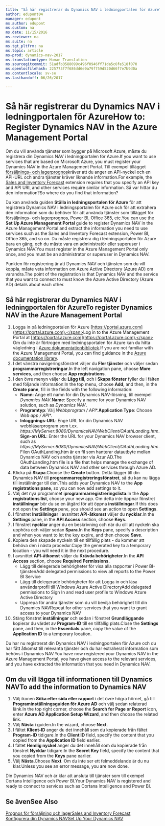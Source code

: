 ```yaml
---
title: "Så här registrerar du Dynamics NAV i ledningportalen för Azure"
author: edupont04
manager: edupont
ms.author: edupont
ms.custom: na
ms.date: 11/15/2016
ms.reviewer: na
ms.suite: na
ms.tgt_pltfrm: na
ms.topic: article
ms-prod: dynamics-nav-2017
ms.translationtype: Human Translation
ms.sourcegitcommit: 51adfb3588099c496f0946ff71da5c6fe518f070
ms.openlocfilehash: 225773f7f686dd6e9a79f759d520d66f7e7b9d0a
ms.contentlocale: sv-se
ms.lasthandoff: 06/26/2017

---
```

# <a name="how-to-register-dynamics-nav-in-the-azure-management-portal"></a><span data-ttu-id="1239b-102">Så här registrerar du Dynamics NAV i ledningportalen för Azure</span><span class="sxs-lookup"><span data-stu-id="1239b-102">How to: Register Dynamics NAV in the Azure Management Portal</span></span>
<span data-ttu-id="1239b-103">Om du vill använda tjänster som bygger på Microsoft Azure, måste du registrera din Dynamics NAV i ledningportalen för Azure.</span><span class="sxs-lookup"><span data-stu-id="1239b-103">If you want to use services that are based on Microsoft Azure, you must register your Dynamics NAV in the Azure Management Portal.</span></span> <span data-ttu-id="1239b-104">Till exempel tillägget [försäljnings- och lagerprognos](ui-extensions-sales-forecast.md)kräver att du anger en API-nyckel och en API-URL och andra tjänster kräver liknande information.</span><span class="sxs-lookup"><span data-stu-id="1239b-104">For example, the [Sales and Inventory Forecast](ui-extensions-sales-forecast.md) extension requires that you specify an API key and API URI, and other services require similar information.</span></span> <span data-ttu-id="1239b-105">Så var hittar du den information?</span><span class="sxs-lookup"><span data-stu-id="1239b-105">So where do you find that information?</span></span>

<span data-ttu-id="1239b-106">Du kan använda guiden **Ställa in ledningsportalen för Azure**  för att registrera Dynamics NAV i ledningsportalen för Azure och för att extrahera den information som du behöver för att använda tjänster som tillägget för försäljnings- och lagerprognos, Power BI, Office 365, etc.</span><span class="sxs-lookup"><span data-stu-id="1239b-106">You can use the **Set Up Azure Management Portal** guide to register Dynamics NAV in the Azure Management Portal and extract the information you need to use services such as the Sales and Inventory Forecast extension, Power BI, Office 365, and so on.</span></span> <span data-ttu-id="1239b-107">Du måste registrera dig i ledningsportalen för Azure bara en gång, och du måste vara en administratör eller superuser i Dynamics NAV.</span><span class="sxs-lookup"><span data-stu-id="1239b-107">You must register in the Azure Management Portal only once, and you must be an administrator or superuser in Dynamics NAV.</span></span>

<span data-ttu-id="1239b-108">Punkten för registrering är att Dynamics NAV och tjänsten som du vill koppla, måste veta information om Azure Active Directory (Azure AD) om varandra.</span><span class="sxs-lookup"><span data-stu-id="1239b-108">The point of the registration is that Dynamics NAV and the service that you want to connect to must know the Azure Active Directory (Azure AD) details about each other.</span></span>

## <a name="to-register-dynamics-nav-in-the-azure-management-portal"></a><span data-ttu-id="1239b-109">Så här registrerar du Dynamics NAV i ledningportalen för Azure</span><span class="sxs-lookup"><span data-stu-id="1239b-109">To register Dynamics NAV in the Azure Management Portal</span></span>
1. <span data-ttu-id="1239b-110">Logga in på ledningportalen för Azure [https://portal.azure.com](https://portal.azure.com).</span><span class="sxs-lookup"><span data-stu-id="1239b-110">Log in to the Azure Management Portal at [https://portal.azure.com](https://portal.azure.com).</span></span>
    <span data-ttu-id="1239b-111">Om du inte är förtrogen med ledningsportalen för Azure kan du hitta vägledning i [Azure dokumentationbibliotek](https://azure.microsoft.com/en-us/documentation/articles).</span><span class="sxs-lookup"><span data-stu-id="1239b-111">If you are not familiar with the Azure Management Portal, you can find guidance in the [Azure documentation library](https://azure.microsoft.com/en-us/documentation/articles).</span></span>
2. <span data-ttu-id="1239b-112">I det vänstra navigeringsfönstret väljer du **Fler tjänster** och väljer sedan **programmarregistreringar**.</span><span class="sxs-lookup"><span data-stu-id="1239b-112">In the left navigation pane, choose **More services**, and then choose **App registrations**.</span></span>
3. <span data-ttu-id="1239b-113">I den övre menyn väljer du **Lägg till**, och i **Skapa fönster** fyller du i fälten med följande information:</span><span class="sxs-lookup"><span data-stu-id="1239b-113">In the top menu, choose **Add**, and then, in the **Create pane**, fill in the fields with the following information:</span></span>
    - <span data-ttu-id="1239b-114">**Namn**: Ange ett namn för din Dynamics NAV-lösning, till exempel *Dynamics NAV*.</span><span class="sxs-lookup"><span data-stu-id="1239b-114">**Name**: Specify a name for your Dynamics NAV solution, such as *Dynamics NAV*.</span></span>
    - <span data-ttu-id="1239b-115">**Programtyp**: Välj **Webbprogram* / API**.</span><span class="sxs-lookup"><span data-stu-id="1239b-115">**Application Type**: Choose **Web app* / API**.</span></span>
    - <span data-ttu-id="1239b-116">**Inloggnings-URL**: Enge URL för din Dynamics NAV webbläsarprogram som t.ex. *https://MyServer:8080/DynamicsNAV/WebClient/OAuthLanding.htm*.</span><span class="sxs-lookup"><span data-stu-id="1239b-116">**Sign-on URL**: Enter the URL for your Dynamics NAV browser client, such as *https://MyServer:8080/DynamicsNAV/WebClient/OAuthLanding.htm*.</span></span>
        <span data-ttu-id="1239b-117">Filen OAuthLanding.htm är en fil som hanterar datautbyte mellan Dynamics NAV och andra tjänster via Azur AD.</span><span class="sxs-lookup"><span data-stu-id="1239b-117">The OAuthLanding.htm file is a file that helps manage the exchange of data between Dynamics NAV and other services through Azure AD.</span></span>
4. <span data-ttu-id="1239b-118">Klicka på **Skapa**.</span><span class="sxs-lookup"><span data-stu-id="1239b-118">Choose the **Create** button.</span></span>
    <span data-ttu-id="1239b-119">Detta lägger till din Dynamics NAV till **programmarregistreringsfönstret**, så du kan nu lägga till inställningar till den.</span><span class="sxs-lookup"><span data-stu-id="1239b-119">This adds your Dynamics NAV to the **App registrations pane**, so you can now add settings to it.</span></span>
5. <span data-ttu-id="1239b-120">Välj det nya programmet i**programmarregistreringslista**.</span><span class="sxs-lookup"><span data-stu-id="1239b-120">In the **App registrations list**, choose your new app.</span></span> <span data-ttu-id="1239b-121">Om detta inte öppnar fönstret **inställningar** bör du se en åtgärd för att öppna **inställningar**.</span><span class="sxs-lookup"><span data-stu-id="1239b-121">If this does not open the **Settings** pane, you should see an action to open **Settings**.</span></span>
6. <span data-ttu-id="1239b-122">I fönstret **Inställningar** i avsnittet **API-åtkomst** väljer du **nycklar**.</span><span class="sxs-lookup"><span data-stu-id="1239b-122">In the **Settings** pane, in the **API Access** section, choose **Keys**.</span></span>
7. <span data-ttu-id="1239b-123">I fönstret **nycklar** anger du en beskrivning och när du cill att nyckeln ska upphöra och väljer sedan **Spara**.</span><span class="sxs-lookup"><span data-stu-id="1239b-123">In the **Keys** pane, specify a description and when you want to let the key expire, and then choose **Save**.</span></span>
8. <span data-ttu-id="1239b-124">Kopiera den skapade nyckeln till en tillfällig plats - du kommer att behöva den i nästa procedur.</span><span class="sxs-lookup"><span data-stu-id="1239b-124">Copy the generated key to a temporary location - you will need it in the next procedure.</span></span>
9. <span data-ttu-id="1239b-125">I avsnittet **API-åtkomst** väljer du **Krävda behörigheter**.</span><span class="sxs-lookup"><span data-stu-id="1239b-125">In the **API Access** section, choose **Required Permissions**.</span></span>
    - <span data-ttu-id="1239b-126">Lägg till delegerade behörigheter för visa alla rapporter i Power BI-tjänsten</span><span class="sxs-lookup"><span data-stu-id="1239b-126">Add delegated permissions to view all reports to the Power BI Service</span></span>
    - <span data-ttu-id="1239b-127">Lägg till delegerade behörigheter för att Logga in och läsa användarprofil till Windows Azure Active Directory</span><span class="sxs-lookup"><span data-stu-id="1239b-127">Add delegated permissions to Sign In and read user profile to Windows Azure Active Directory</span></span>
    - <span data-ttu-id="1239b-128">Upprepa för andra tjänster som du vill bevilja behörighet till din Dynamics NAV</span><span class="sxs-lookup"><span data-stu-id="1239b-128">Repeat for other services that you want to grant access to your Dynamics NAV</span></span>
10. <span data-ttu-id="1239b-129">Stäng fönstret **inställningar** och sedan i fönstret **Grundläggande** kopierar du värdet av **Program-ID** till en tillfällig plats.</span><span class="sxs-lookup"><span data-stu-id="1239b-129">Close the **Settings** pane, and then, in the **Essentials** pane, copy the value of the **Application ID** to a temporary location.</span></span>

<span data-ttu-id="1239b-130">Du har nu registrerat din Dynamics NAV i ledningportalen för Azure och du har fått åtkomst till relevanta tjänster och du har extraherat information som behövs i Dynamics NAV.</span><span class="sxs-lookup"><span data-stu-id="1239b-130">You have now registered your Dynamics NAV in the Azure Management Portal, you have given access to the relevant services, and you have extracted the information that you need in Dynamics NAV.</span></span>  

## <a name="to-add-the-information-to-dynamics-nav"></a><span data-ttu-id="1239b-131">Om du vill lägga till informationen till Dynamics NAV</span><span class="sxs-lookup"><span data-stu-id="1239b-131">To add the information to Dynamics NAV</span></span>
1. <span data-ttu-id="1239b-132">Välj ikonen **Söka efter sida eller rapport** i det övre högra hörnet, gå till **Programinställningsguiden för Azure AD** och välj sedan relaterad länk.</span><span class="sxs-lookup"><span data-stu-id="1239b-132">In the top right corner, choose the **Search for Page or Report** icon, enter **Azure AD Application Setup Wizard**, and then choose the related link.</span></span>
2. <span data-ttu-id="1239b-133">Välj **Nästa** i guiden.</span><span class="sxs-lookup"><span data-stu-id="1239b-133">In the wizard, choose **Next**.</span></span>
3. <span data-ttu-id="1239b-134">I fältet **Klient-ID** anger du det innehåll som du kopierade från fältet **Program-ID** tidigare.</span><span class="sxs-lookup"><span data-stu-id="1239b-134">In the **Client ID** field, specify the content that you copied from the **Application ID** field earlier.</span></span>
4. <span data-ttu-id="1239b-135">I fältet **Hemlig nyckel** anger du det innehåll som du kopierade från fönstret **Nycklar** tidigare.</span><span class="sxs-lookup"><span data-stu-id="1239b-135">In the **Secret Key** field, specify the content that you copied from the **Keys** pane earlier.</span></span>
5. <span data-ttu-id="1239b-136">Välj **Nästa**.</span><span class="sxs-lookup"><span data-stu-id="1239b-136">Choose **Next**.</span></span> <span data-ttu-id="1239b-137">Om du inte ser ett felmeddelande är du nu klar.</span><span class="sxs-lookup"><span data-stu-id="1239b-137">Unless you see an error message, you are now done.</span></span>

<span data-ttu-id="1239b-138">Din Dynamics NAV och är klar att ansluta till tjänster som till exempel Cortana Intelligence och Power BI.</span><span class="sxs-lookup"><span data-stu-id="1239b-138">Your Dynamics NAV is registered and ready to connect to services such as Cortana Intelligence and Power BI.</span></span>

## <a name="see-also"></a><span data-ttu-id="1239b-139">Se även</span><span class="sxs-lookup"><span data-stu-id="1239b-139">See Also</span></span>
[<span data-ttu-id="1239b-140">Prognos för försäljning och lager</span><span class="sxs-lookup"><span data-stu-id="1239b-140">Sales and Inventory Forecast</span></span>](ui-extensions-sales-forecast.md)  
[<span data-ttu-id="1239b-141">Konfigurera din Dynamics NAV</span><span class="sxs-lookup"><span data-stu-id="1239b-141">Set Up Your Dynamics NAV</span></span>](setup.md)  

